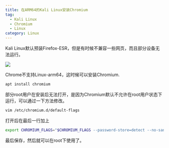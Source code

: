 ```yaml
---
title: 在ARM64的Kali Linux安装Chromium
tag:
  - Kali Linux
  - Chromium
  - Linux
category: Linux
---
```


Kali Linux默认预装Firefox-ESR，但是有时候不兼容一些网页，而且部分设备无法运行。

![](https://image.hestudio.net/i/2023/08/15/64dacfed1e1dd.png)

Chrome不支持Linux-arm64，这时候可以安装Chromium.

```sh
apt install chromium
```

部分root用户在安装后无法打开，是因为Chromium默认不允许在root用户状态下运行，可以通过一下方法修改。

```sh
vim /etc/chromium.d/default-flags
```

打开后在最后一行加上

```sh
export CHROMIUM_FLAGS="$CHROMIUM_FLAGS --password-store=detect --no-sandbox --user-data-dir"
```

最后保存，然后就可以在root下使用了。

<Share colorful />

